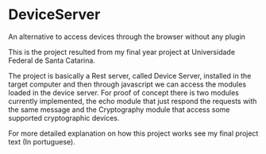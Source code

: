 # DeviceServer
An alternative to access devices through the browser without any plugin

This is the project resulted from my final year project at Universidade Federal de Santa Catarina.

The project is basically a Rest server, called Device Server, installed in the target computer and then through javascript we can access the modules loaded in the device server.
For proof of concept there is two modules currently implemented, the echo module that just respond the requests with the same message and the Cryptography module that access some supported cryptographic devices.

For more detailed explanation on how this project works see my final project text (In portuguese).
